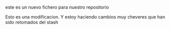 este es un nuevo fichero para nuestro repositorio

Esto es una modificacion. Y estoy haciendo cambios muy cheveres que han sido retomados del stash
